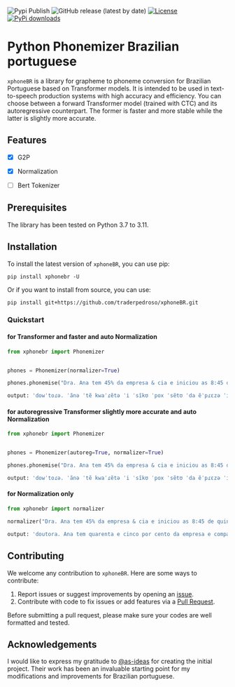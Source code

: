 ![Pypi Publish](https://github.com/traderpedroso/xphoneBR/actions/workflows/python-publish.yml/badge.svg)
![GitHub release (latest by date)](https://img.shields.io/github/v/release/traderpedroso/xphoneBR)
[![License](https://img.shields.io/github/license/traderpedroso/xphoneBR)](https://github.com/traderpedroso/xphoneBR/blob/master/LICENSE)
[![PyPi downloads](https://img.shields.io/pypi/dm/xphonebr?style=flat-square&logo=pypi&logoColor=white)](https://pypi.org/project/xphonebr/)

# Python Phonemizer Brazilian portuguese 

`xphoneBR`  is a library for grapheme to phoneme conversion for Brazilian Portuguese based on Transformer models. 
It is intended to be used in text-to-speech production systems with high accuracy and efficiency.
You can choose between a forward Transformer model (trained with CTC) and its autoregressive
counterpart. The former is faster and more stable while the latter is slightly more accurate.

## Features

- [x] G2P
- [x] Normalization
- [ ] Bert Tokenizer


## Prerequisites

The library has been tested on Python 3.7 to 3.11.

## Installation

To install the latest version of `xphoneBR`, you can use pip:

```shell
pip install xphonebr -U
```
Or if you want to install from source, you can use:
```shell
pip install git+https://github.com/traderpedroso/xphoneBR.git
```



### Quickstart

#### for Transformer and faster and auto Normalization

```python
from xphonebr import Phonemizer


phones = Phonemizer(normalizer=True) 

phones.phonemise("Dra. Ana tem 45% da empresa & cia e iniciou as 8:45 de quinta feira do ano 2024 etc.  ")

output: 'dowˈtoɾə. ˈãnə ˈtẽ kwaˈɾẽtə ˈi ˈsĩkʊ ˈpox ˈsẽtʊ ˈda ẽˈpɾɛzə ˈi kõpãˈiə ˈi inisiˈow ˈas ˈoytʊ ˈɔɾəs ˈi kwaˈɾẽtə ˈi ˈsĩkʊ miˈnutʊs ˈdʒi ˈkĩtə ˈfeyɾə ˈdʊ ˈãnʊ ˈdoys ˈmiw ˈi ˈvĩtʃɪ ˈi ˈkwatɾʊ ˈit seˈteɾə.'

```
#### for autoregressive Transformer slightly more accurate and auto Normalization

```python
from xphonebr import Phonemizer


phones = Phonemizer(autoreg=True, normalizer=True) 

phones.phonemise("Dra. Ana tem 45% da empresa & cia e iniciou as 8:45 de quinta feira do ano 2024 etc.  ")

output: 'dowˈtoɾə. ˈãnə ˈtẽ kwaˈɾẽtə ˈi ˈsĩkʊ ˈpox ˈsẽtʊ ˈda ẽˈpɾɛzə ˈi kõpãˈiə ˈi inisiˈow ˈas ˈoytʊ ˈɔɾəs ˈi kwaˈɾẽtə ˈi ˈsĩkʊ miˈnutʊs ˈdʒi ˈkĩtə ˈfeyɾə ˈdʊ ˈãnʊ ˈdoys ˈmiw ˈi ˈvĩtʃɪ ˈi ˈkwatɾʊ ˈit seˈteɾə.'

```

#### for Normalization only

```python
from xphonebr import normalizer

normalizer("Dra. Ana tem 45% da empresa & cia e iniciou as 8:45 de quinta feira do ano 2024 etc.  ")

output: 'doutora. Ana tem quarenta e cinco por cento da empresa e companhia e iniciou as oito horas e quarenta e cinco minutos de quinta feira do ano dois mil e vinte e quatro et cetera.'

```

## Contributing

We welcome any contribution to `xphoneBR`. Here are some ways to contribute:

1. Report issues or suggest improvements by opening an [issue](https://github.com/traderpedroso/xphoneBR/issues).
2. Contribute with code to fix issues or add features via a [Pull Request](https://github.com/traderpedroso/xphoneBR/pulls).

Before submitting a pull request, please make sure your codes are well formatted and tested.

## Acknowledgements

I would like to express my gratitude to [@as-ideas](https://github.com/as-ideas) for creating the initial project. Their work has been an invaluable starting point for my modifications and improvements for Brazilian portuguese.
